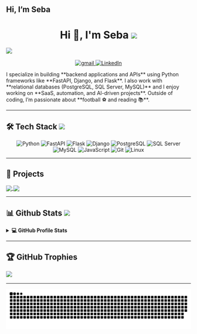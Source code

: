 ## Hi, I’m Seba <h1 align="center">Hi 👋, I'm Seba <img height="40" src="https://emoji.gg/assets/emoji/7333-parrotdance.gif"></h1>

<p>
  <a href="https://github.com/DenverCoder1/readme-typing-svg">
    <img src="https://readme-typing-svg.herokuapp.com?&font=IBM+Plex+Sans&color=abcdef&size=20&lines=Welcome+to+my+GitHub+Profile!;I'm+a+Software+Developer;Backend+%26+Web+Development;FastAPI+|+Django+|+Flask" />
  </a>
</p>

<p align ="center">
  <a href="mailto:sebastianfernandez2812@gmail.com" target="_blank">
    <img src="https://img.shields.io/badge/Gmail-D14836?style=for-the-badge&logo=gmail&logoColor=white" alt="gmail"/>
  </a>
  <a href="https://www.linkedin.com/in/sebastian-fernandez-ok" target="_blank">
    <img alt="LinkedIn" src="https://img.shields.io/badge/LinkedIn-0077B5?style=for-the-badge&logo=linkedin&logoColor=white">
  </a>   

</p>

<p>
I specialize in building **backend applications and APIs** using Python frameworks like **FastAPI, Django, and Flask**.  
I also work with **relational databases (PostgreSQL, SQL Server, MySQL)** and I enjoy working on **SaaS, automation, and AI-driven projects**.  
Outside of coding, I’m passionate about **football ⚽ and reading 📚**.  
</p>

---

## 🛠 Tech Stack <img src = "https://media2.giphy.com/media/QssGEmpkyEOhBCb7e1/giphy.gif?cid=ecf05e47a0n3gi1bfqntqmob8g9aid1oyj2wr3ds3mg700bl&rid=giphy.gif" width = 32px> 

<p align="center">
  <img alt="Python" src="https://img.shields.io/badge/Python-3776AB?style=for-the-badge&logo=python&logoColor=white">
  <img alt="FastAPI" src="https://img.shields.io/badge/FastAPI-009688?style=for-the-badge&logo=fastapi&logoColor=white">
  <img alt="Flask" src="https://img.shields.io/badge/Flask-000000?style=for-the-badge&logo=flask&logoColor=white">
  <img alt="Django" src="https://img.shields.io/badge/Django-092E20?style=for-the-badge&logo=django&logoColor=white">
  <img alt="PostgreSQL" src="https://img.shields.io/badge/PostgreSQL-316192?style=for-the-badge&logo=postgresql&logoColor=white">
  <img alt="SQL Server" src="https://img.shields.io/badge/SQL%20Server-CC2927?style=for-the-badge&logo=microsoftsqlserver&logoColor=white">
  <img alt="MySQL" src="https://img.shields.io/badge/MySQL-4479A1?style=for-the-badge&logo=mysql&logoColor=white">
  <img alt="JavaScript" src="https://img.shields.io/badge/JavaScript-F7DF1E?style=for-the-badge&logo=javascript&logoColor=black">
  <img alt="Git" src="https://img.shields.io/badge/Git-F05032?style=for-the-badge&logo=git&logoColor=white">
  <img alt="Linux" src="https://img.shields.io/badge/Linux-FCC624?style=for-the-badge&logo=linux&logoColor=black">
</p>

---

## 🚀 Projects  

<a href="https://github.com/SebastianFernandezOK/InvoiceMind">
  <img align="center" src="https://github-readme-stats.vercel.app/api/pin/?username=SebastianFernandezOK&repo=InvoiceMind&theme=tokyonight" />
</a>  

<a href="https://github.com/SebastianFernandezOK/Imprenta-System">
  <img align="center" src="https://github-readme-stats.vercel.app/api/pin/?username=SebastianFernandezOK&repo=Imprenta-System&theme=tokyonight" />
</a>  

---

## 📊 Github Stats <img src = "https://i.pinimg.com/originals/65/c4/f4/65c4f452571be1261e9c623f7da488ac.gif" width = 35px>

<details> 
  <summary><b>💻 GitHub Profile Stats</b></summary>
  <br/>
  <p align="center">
    <a href="https://github.com/anuraghazra/github-readme-stats"><img alt="Seba's Github Stats" src="https://github-readme-stats.vercel.app/api?username=SebastianFernandezOK&show_icons=true&count_private=true&theme=tokyonight" height="192px"/></a>
<br/>
  &nbsp;
	  <img src="https://github-readme-stats.vercel.app/api/top-langs?username=SebastianFernandezOK&show_icons=true&locale=en&layout=compact&theme=tokyonight" alt="SebastianFernandezOK" height="192px"/>
  <br/>
  </p>
</details>

---

## 🏆 GitHub Trophies
![](https://github-profile-trophy.vercel.app/?username=SebastianFernandezOK&theme=tokyonight&no-frame=false&no-bg=false&margin-w=4)

---

<p align="center">
  <img  src="https://raw.githubusercontent.com/Elanza-48/Elanza-48/main/resources/img/github-contribution-grid-snake.svg"
    alt="snake animation" />
</p>
